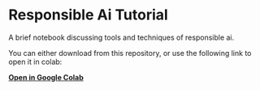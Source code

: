 # Responsible Ai Tutorial

A brief notebook discussing tools and techniques of responsible ai.

You can either download from this repository, or use the following link to open it in colab:

[**Open in Google Colab**](https://colab.research.google.com/github/marceloslo/responsible_ai_tutorial/blob/main/responsible_ai_tutorial.ipynb)
